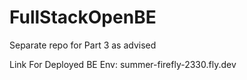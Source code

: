 # FullStackOpenBE

Separate repo for Part 3 as advised

Link For Deployed BE Env:
summer-firefly-2330.fly.dev
